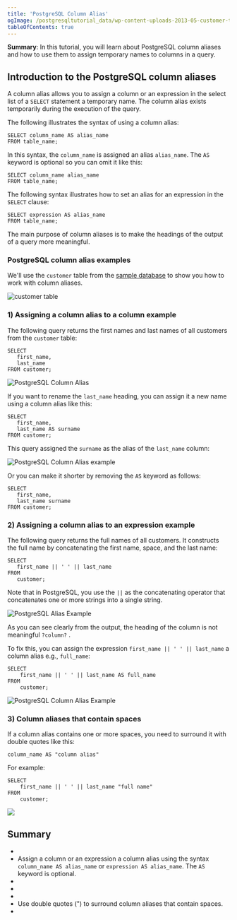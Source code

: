 ```yaml
---
title: 'PostgreSQL Column Alias'
ogImage: /postgresqltutorial_data/wp-content-uploads-2013-05-customer-table.png
tableOfContents: true
---
```



**Summary**: In this tutorial, you will learn about PostgreSQL column aliases and how to use them to assign temporary names to columns in a query.





## Introduction to the PostgreSQL column aliases





A column alias allows you to assign a column or an expression in the select list of a `SELECT` statement a temporary name. The column alias exists temporarily during the execution of the query.





The following illustrates the syntax of using a column alias:





```
SELECT column_name AS alias_name
FROM table_name;
```





In this syntax, the `column_name` is assigned an alias `alias_name`. The `AS` keyword is optional so you can omit it like this:





```
SELECT column_name alias_name
FROM table_name;
```





The following syntax illustrates how to set an alias for an expression in the `SELECT` clause:





```
SELECT expression AS alias_name
FROM table_name;
```





The main purpose of column aliases is to make the headings of the output of a query more meaningful.





### PostgreSQL column alias examples





We'll use the `customer` table from the [sample database](https://www.postgresqltutorial.com/postgresql-getting-started/postgresql-sample-database/) to show you how to work with column aliases.





![customer table](/postgresqltutorial_data/wp-content-uploads-2013-05-customer-table.png)





### 1) Assigning a column alias to a column example





The following query returns the first names and last names of all customers from the `customer` table:





```
SELECT
   first_name,
   last_name
FROM customer;
```





![PostgreSQL Column Alias](/postgresqltutorial_data/wp-content-uploads-2020-07-PostgreSQL-Column-Alias-example-1.png)





If you want to rename the `last_name` heading, you can assign it a new name using a column alias like this:





```
SELECT
   first_name,
   last_name AS surname
FROM customer;
```





This query assigned the `surname` as the alias of the `last_name` column:





![PostgreSQL Column Alias example](/postgresqltutorial_data/wp-content-uploads-2020-07-PostgreSQL-Column-Alias-Surname-example-1.png)





Or you can make it shorter by removing the `AS` keyword as follows:





```
SELECT
   first_name,
   last_name surname
FROM customer;
```





### 2) Assigning a column alias to an expression example





The following query returns the full names of all customers. It constructs the full name by concatenating the first name, space, and the last name:





```
SELECT
   first_name || ' ' || last_name
FROM
   customer;
```





Note that in PostgreSQL, you use the `||` as the concatenating operator that concatenates one or more strings into a single string.





![PostgreSQL Alias Example](/postgresqltutorial_data/wp-content-uploads-2020-07-PostgreSQL-Alias-Example.png)





As you can see clearly from the output, the heading of the column is not meaningful `?column?` .





To fix this, you can assign the expression `first_name || ' ' || last_name` a column alias e.g., `full_name`:





```
SELECT
    first_name || ' ' || last_name AS full_name
FROM
    customer;
```





![PostgreSQL Column Alias Example](/postgresqltutorial_data/wp-content-uploads-2020-07-PostgreSQL-Alias-column-alias-example.png)





### 3) Column aliases that contain spaces





If a column alias contains one or more spaces, you need to surround it with double quotes like this:





```
column_name AS "column alias"
```





For example:





```
SELECT
    first_name || ' ' || last_name "full name"
FROM
    customer;
```





![](/postgresqltutorial_data/wp-content-uploads-2020-07-PostgreSQL-Column-Alias-with-space.png)





## Summary





- 
- Assign a column or an expression a column alias using the syntax `column_name AS alias_name` or `expression AS alias_name`. The `AS` keyword is optional.
- 
-
- 
- Use double quotes (") to surround column aliases that contain spaces.
- 


